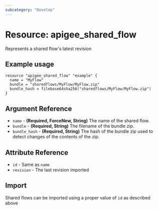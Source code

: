 ```yaml
---
subcategory: "Develop"
---
```

# Resource: apigee_shared_flow
Represents a shared flow's latest revision
## Example usage
```hcl
resource "apigee_shared_flow" "example" {
  name = "MyFlow"
  bundle = "sharedflows/MyFlow/MyFlow.zip"
  bundle_hash = filebase64sha256("sharedflows/MyFlow/MyFlow.zip")
}
```
## Argument Reference
* `name` - **(Required, ForceNew, String)** The name of the shared flow.
* `bundle` - **(Required, String)** The filename of the bundle zip.
* `bundle_hash` - **(Required, String)** The hash of the bundle zip used to detect changes of the contents of the zip.
## Attribute Reference
* `id` - Same as `name`
* `revision` - The last revision imported
## Import
Shared flows can be imported using a proper value of `id` as described above
